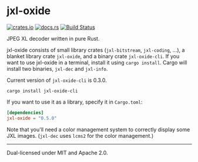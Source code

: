 # jxl-oxide
[![crates.io](https://img.shields.io/crates/v/jxl-oxide.svg)](https://crates.io/crates/jxl-oxide)
[![docs.rs](https://docs.rs/jxl-oxide/badge.svg)](https://docs.rs/crate/jxl-oxide/)
[![Build Status](https://img.shields.io/github/actions/workflow/status/tirr-c/jxl-oxide/build.yml?branch=main)](https://github.com/tirr-c/jxl-oxide/actions/workflows/build.yml?query=branch%3Amain)

JPEG XL decoder written in pure Rust.

jxl-oxide consists of small library crates (`jxl-bitstream`, `jxl-coding`, ...), a blanket library
crate `jxl-oxide`, and a binary crate `jxl-oxide-cli`. If you want to use jxl-oxide in a terminal,
install it using `cargo install`. Cargo will install two binaries, `jxl-dec` and `jxl-info`.

Current version of `jxl-oxide-cli` is 0.3.0.

```
cargo install jxl-oxide-cli
```

If you want to use it as a library, specify it in `Cargo.toml`:

```toml
[dependencies]
jxl-oxide = "0.5.0"
```

Note that you'll need a color management system to correctly display some JXL images. (`jxl-dec`
uses `lcms2` for the color management.)

---

Dual-licensed under MIT and Apache 2.0.
